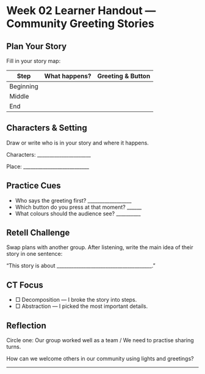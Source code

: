 # Week 02 Learner Handout — Community Greeting Stories

## Plan Your Story
Fill in your story map:

| Step | What happens? | Greeting & Button |
| --- | --- | --- |
| Beginning | | |
| Middle | | |
| End | | |

## Characters & Setting
Draw or write who is in your story and where it happens.

Characters: ______________________

Place: ___________________________

## Practice Cues
- Who says the greeting first? __________________
- Which button do you press at that moment? ______
- What colours should the audience see? __________

## Retell Challenge
Swap plans with another group. After listening, write the main idea of their story in one sentence:

“This story is about _______________________________________.”

## CT Focus
- □ Decomposition — I broke the story into steps.
- □ Abstraction — I picked the most important details.

## Reflection
Circle one: Our group worked well as a team / We need to practise sharing turns.

How can we welcome others in our community using lights and greetings?

___________________________________________________________
